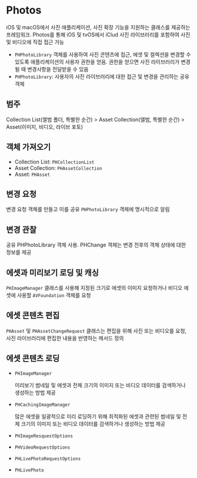 # Photos

iOS 및 macOS에서 사진 애플리케이션, 사진 확장 기능을 지원하는 클래스를 제공하는 프레임워크. Photos를 통해 iOS 및 tvOS에서 iClud 사진 라이브러리를 포함하여 사진 및 비디오에 직접 접근 가능

- `PHPhotoLibrary` 객체를 사용하여 사진 콘텐츠에 접근, 에셋 및 컬렉션을 변경할 수 있도록 애플리케이션의 사용자 권한을 얻음. 권한을 얻으면 사진 라이브러리가 변경될 때 변경사항을 전달받을 수 있음
- `PHPhotoLibrary`: 사용자의 사진 라이브러리에 대한 접근 및 변경을 관리하는 공유 객체

## 범주

Collection List(앨범 폴더, 특별한 순간) > Asset Collection(앨범, 특별한 순간) > Asset(이미지, 비디오, 라이브 포토)

## 객체 가져오기

- Collection List: `PHCollectionList`
- Asset Collection: `PHAssetCollection`
- Asset: `PHAsset`

## 변경 요청

변경 요청 객체를 만들고 이를 공유 `PHPhotoLibrary` 객체에 명시적으로 알림

## 변경 관찰

공유 PHPhotoLibrary 객체 사용. PHChange 객체는 변경 전후의 객체 상태에 대한 정보를 제공

## 에셋과 미리보기 로딩 및 캐싱

`PHImageManager` 클래스를 사용해 지정된 크기로 에셋의 이미지 요청하거나 비디오 에셋에 사용할 `AVFoundation` 객체를 요청

## 에셋 콘텐츠 편집

`PHAsset` 및 `PHAssetChangeRequest` 클래스는 편집을 위해 사진 또는 비디오를 요청, 사진 라이브러리에 편집한 내용을 반영하는 메서드 정의

## 에셋 콘텐츠 로딩

- `PHImageManager`

    미리보기 썸네일 및 에셋과 전체 크기의 이미지 또는 비디오 데이터를 검색하거나 생성하는 방법 제공

- `PHCachingImageManager`

    많은 에셋을 일괄적으로 미리 로딩하기 위해 최적화된 에셋과 관련된 썸네일 및 전체 크기의 이미지 또는 비디오 데이터를 검색하거나 생성하는 방법 제공

- `PHImageResquestOptions`
- `PHVideoRequestOptions`
- `PHLivePhotoRequestOptions`
- `PHLivePhoto`